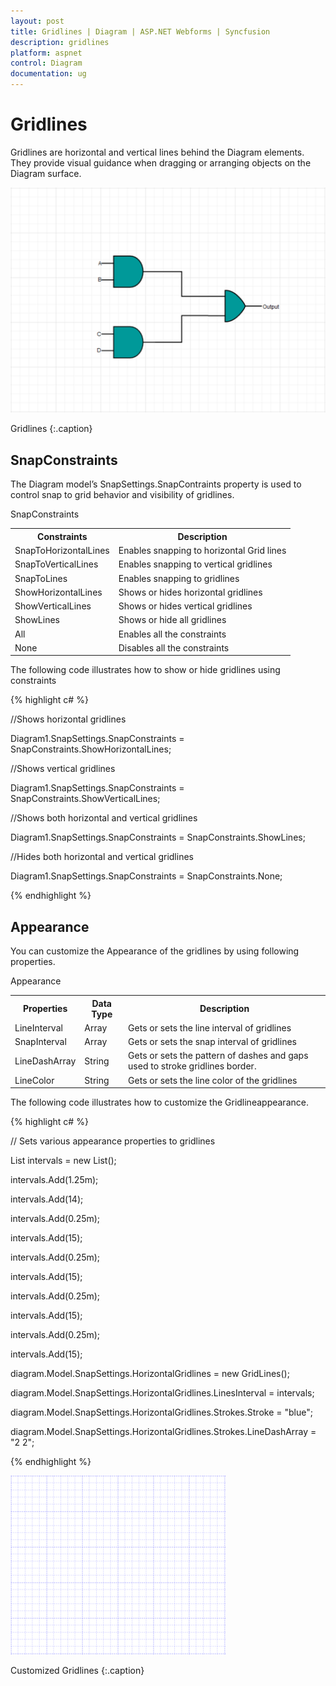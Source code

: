 ```yaml
---
layout: post
title: Gridlines | Diagram | ASP.NET Webforms | Syncfusion
description: gridlines
platform: aspnet
control: Diagram
documentation: ug
---
```


# Gridlines

Gridlines are horizontal and vertical lines behind the Diagram elements. They provide visual guidance when dragging or arranging objects on the Diagram surface.

![](Gridlines_images/Gridlines_img1.png) 

Gridlines
{:.caption} 

## SnapConstraints

The Diagram model’s SnapSettings.SnapContraints property is used to control snap to grid behavior and visibility of gridlines. 

SnapConstraints

<table>
<tr>
<th>Constraints</th><th>Description</th></tr>
<tr>
<td>
SnapToHorizontalLines</td><td>
Enables snapping to horizontal Grid lines</td></tr>
<tr>
<td>
SnapToVerticalLines</td><td>
Enables snapping to vertical gridlines</td></tr>
<tr>
<td>
SnapToLines</td><td>
Enables snapping to gridlines</td></tr>
<tr>
<td>
ShowHorizontalLines</td><td>
Shows or hides horizontal gridlines</td></tr>
<tr>
<td>
ShowVerticalLines</td><td>
Shows or hides vertical gridlines</td></tr>
<tr>
<td>
ShowLines</td><td>
Shows or hide all gridlines</td></tr>
<tr>
<td>
All</td><td>
Enables all the constraints</td></tr>
<tr>
<td>
None</td><td>
Disables all the constraints</td></tr>
</table>


The following code illustrates how to show or hide gridlines using constraints

{% highlight c# %}

//Shows horizontal gridlines

Diagram1.SnapSettings.SnapConstraints = SnapConstraints.ShowHorizontalLines;

//Shows vertical gridlines

Diagram1.SnapSettings.SnapConstraints = SnapConstraints.ShowVerticalLines;

//Shows both horizontal and vertical gridlines

Diagram1.SnapSettings.SnapConstraints = SnapConstraints.ShowLines;

//Hides both horizontal and vertical gridlines

Diagram1.SnapSettings.SnapConstraints = SnapConstraints.None;



{% endhighlight %}

## Appearance

You can customize the Appearance of the gridlines by using following properties.

Appearance

<table>
<tr>
<th>Properties</th><th>Data Type</th><th>Description</th></tr>
<tr>
<td>
LineInterval</td><td>
Array</td><td>
Gets or sets the line interval of gridlines</td></tr>
<tr>
<td>
SnapInterval</td><td>
Array</td><td>
Gets or sets the snap interval of gridlines</td></tr>
<tr>
<td>
LineDashArray</td><td>
String</td><td>
Gets or sets the pattern of dashes and gaps used to stroke gridlines border.</td></tr>
<tr>
<td>
LineColor</td><td>
String</td><td>
Gets or sets the line color of the gridlines</td></tr>
</table>


The following code illustrates how to customize the Gridlineappearance.

{% highlight c# %}

 // Sets various appearance properties to gridlines

List<decimal> intervals = new List<decimal>();

intervals.Add(1.25m);

intervals.Add(14);

intervals.Add(0.25m);

intervals.Add(15);

intervals.Add(0.25m);

intervals.Add(15);

intervals.Add(0.25m);

intervals.Add(15);

intervals.Add(0.25m);

intervals.Add(15);

diagram.Model.SnapSettings.HorizontalGridlines = new GridLines();

diagram.Model.SnapSettings.HorizontalGridlines.LinesInterval = intervals;

diagram.Model.SnapSettings.HorizontalGridlines.Strokes.Stroke = "blue";

diagram.Model.SnapSettings.HorizontalGridlines.Strokes.LineDashArray = "2 2";



{% endhighlight %}



![](Gridlines_images/Gridlines_img2.png) 

Customized Gridlines
{:.caption} 

